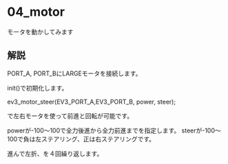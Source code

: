 # 04_motor

モータを動かしてみます

## 解説

PORT_A, PORT_BにLARGEモータを接続します。

init()で初期化します。

ev3_motor_steer(EV3_PORT_A,EV3_PORT_B, power, steer);

で左右モータを使って前進と回転が可能です。

powerが-100〜100で全力後進から全力前進までを指定します。
steerが-100〜100で負は左ステアリング、正は右ステアリングです。

進んで左折、を４回繰り返します。
